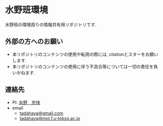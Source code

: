 # 水野班環境
水野班の環境周りの情報共有用リポジトリです.  

## 外部の方へのお願い
- 本リポジトリのコンテンツの使用や転用の際には, citationとスターをお願いします.  
- 本リポジトリのコンテンツの使用に伴う不具合等については一切の責任を負いかねます.  

## 連絡先
- PI: [水野　忠快](https://github.com/tadahayamiz)  
- email  
    - tadahaya@gmail.com  
    - tadahaya@mol.f.u-tokyo.ac.jp  